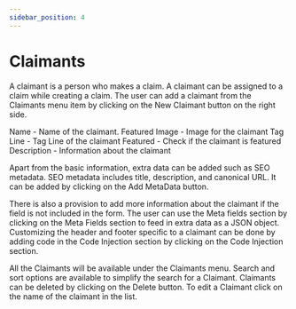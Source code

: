 ```yaml
---
sidebar_position: 4
---
```


# Claimants

A claimant is a person who makes a claim. A claimant can be assigned to a claim while creating a claim.
The user can add a claimant from the Claimants menu item by clicking on the New Claimant button on the right side.

Name - Name of the claimant.
Featured Image - Image for the claimant
Tag Line - Tag Line of the claimant
Featured - Check if the claimant is featured
Description - Information about the claimant

Apart from the basic information, extra data can be added such as SEO metadata. SEO metadata includes title, description, and canonical URL. It can be added by clicking on the Add MetaData button.

There is also a provision to add more information about the claimant if the field is not included in the form. The user can use the Meta fields section by clicking on the Meta Fields section to feed in extra data as a JSON object.
Customizing the header and footer specific to a claimant can be done by adding code in the Code Injection section by clicking on the Code Injection section.

All the Claimants will be available under the Claimants menu. 
Search and sort options are available to simplify the search for a Claimant. Claimants can be deleted by clicking on the Delete button. To edit a Claimant click on the name of the claimant in the list.
